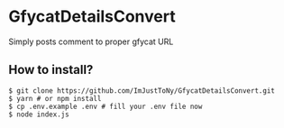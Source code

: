 # GfycatDetailsConvert
Simply posts comment to proper gfycat URL

## How to install?
```
$ git clone https://github.com/ImJustToNy/GfycatDetailsConvert.git
$ yarn # or npm install
$ cp .env.example .env # fill your .env file now
$ node index.js
```
